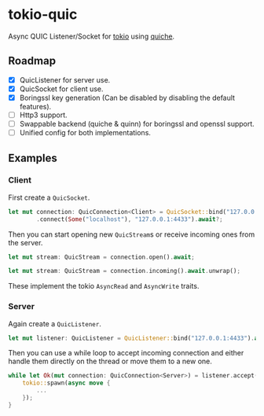 # tokio-quic

Async QUIC Listener/Socket for [tokio](https://tokio.rs/) using [quiche](https://github.com/cloudflare/quiche).

## Roadmap

- [x] QuicListener for server use.
- [x] QuicSocket for client use.
- [x] Boringssl key generation (Can be disabled by disabling the default features).
- [ ] Http3 support.
- [ ] Swappable backend (quiche & quinn) for boringssl and openssl support.
- [ ] Unified config for both implementations.

## Examples

### Client

First create a `QuicSocket`.
```rs
let mut connection: QuicConnection<Client> = QuicSocket::bind("127.0.0.1:0").await?
        .connect(Some("localhost"), "127.0.0.1:4433").await?;
```
Then you can start opening new `QuicStream`s or receive incoming ones from the server.
```rs
let mut stream: QuicStream = connection.open().await;
```
```rs
let mut stream: QuicStream = connection.incoming().await.unwrap();
```
These implement the tokio `AsyncRead` and `AsyncWrite` traits.

### Server

Again create a `QuicListener`.

```rs
let mut listener: QuicListener = QuicListener::bind("127.0.0.1:4433").await?;
```
Then you can use a while loop to accept incoming connection and either handle them directly on the thread or move them to a new one.
```rs
while let Ok(mut connection: QuicConnection<Server>) = listener.accept().await {
    tokio::spawn(async move {
        ...
    });
}
```